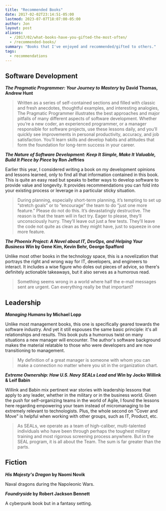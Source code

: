 ```yaml
---
title: "Recommended Books"
date: 2017-02-02T23:14:51-05:00
lastmod: 2023-07-07T18:07:00-05:00
author: Jon
layout: post
aliases:
  - /2017/02/what-books-have-you-gifted-the-most-often/
  - /recommended-books/
summary: "Books that I've enjoyed and recommended/gifted to others."
tags:
  - recommendations
---
```


## Software Development

**_The Pragmatic Programmer: Your Journey to Mastery_ by David Thomas, Andrew Hunt**

> Written as a series of self-contained sections and filled with classic and fresh anecdotes, thoughtful examples, and interesting analogies, The Pragmatic Programmer illustrates the best approaches and major pitfalls of many different aspects of software development. Whether you’re a new coder, an experienced programmer, or a manager responsible for software projects, use these lessons daily, and you’ll quickly see improvements in personal productivity, accuracy, and job satisfaction. You’ll learn skills and develop habits and attitudes that form the foundation for long-term success in your career.

**_The Nature of Software Development: Keep It Simple, Make It Valuable, Build It Piece by Piece_ by Ron Jeffries**

Earlier this year, I considered writing a book on my development opinions and lessons learned, only to find all that information contained in this book. 
This is quite an easy read but speaks to better ways to develop software to provide value and longevity. It provides recommendations you can fold into your
existing process or leverage in a particular sticky situation.

> During planning, especially short-term planning, it’s tempting to set up “stretch goals” or to “encourage” the team to do “just one more feature.” Please do not do this. It’s devastatingly destructive. The reason is that the team will in fact try. Eager to please, they’ll unconsciously hurry. They’ll leave out just a few tests. They’ll leave the code not quite as clean as they might have, just to squeeze in one more feature.

**_The Phoenix Project: A Novel about IT, DevOps, and Helping Your Business Win_ by Gene Kim, Kevin Behr, George Spafford**

Unlike most other books in the technology space, this is a novelization that portrays the right and wrong way for IT, developers, and engineers to interact.
It includes a wise figure who doles out pieces of advice, so there's definitely actionable takeaways, but it also serves as a humorous read.

> Something seems wrong in a world where half the e-mail messages sent are urgent. Can everything really be that important?

## Leadership

**_Managing Humans_ by Michael Lopp**

Unlike most management books, this one is specifically geared towards the software industry. And yet it still espouses the same basic principle: it's all relationships and results. This book puts a humorous twist on many situations a new manager will encounter. The author's software background makes the material relatable to those who were developers and are now transitioning to management.

> My definition of a great manager is someone with whom you can make a connection no matter where you sit in the organization chart.

**_Extreme Ownership: How U.S. Navy SEALs Lead and Win_ by Jocko Willink & Leif Babin**

Willink and Babin mix pertinent war stories with leadership lessons that apply to any leader, whether in the military or in the business world.
Given the push for self-organizing teams in the world of Agile, I found the lessons here regarding empowering your team instead of micromanaging to be extremely relevant to technologists. Plus, the whole second on "Cover and Move" is helpful when working with other groups, such as IT, Product, etc.

> As SEALs, we operate as a team of high-caliber, multi-talented individuals who have been through perhaps the toughest military training and most rigorous screening process anywhere. But in the SEAL program, it is all about the Team. The sum is far greater than the parts.

## Fiction

**_His Majesty's Dragon_ by Naomi Novik**

Naval dragons during the Napoleonic Wars.

**_Foundryside_ by Robert Jackson Bennett**

A cyberpunk book but in a fantasy setting.
